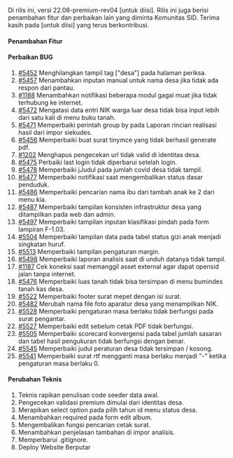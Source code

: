 Di rilis ini, versi 22.08-premium-rev04 [untuk diisi]. Rilis ini juga berisi penambahan fitur dan perbaikan lain yang diminta Komunitas SID.
Terima kasih pada [untuk diisi] yang terus berkontribusi.

#### Penambahan Fitur

#### Perbaikan BUG

1. [#5452](https://github.com/OpenSID/OpenSID/issues/5452) Menghilangkan tampil tag ["desa"] pada halaman periksa.
2. [#5457](https://github.com/OpenSID/OpenSID/issues/5457) Menambahkan inputan manual untuk nama desa jika tidak ada respon dari pantau.
3. [#1188](https://github.com/OpenSID/premium/issues/1188) Menambahkan notifikasi beberapa modul gagal muat jika tidak terhubung ke internet.
4. [#5472](https://github.com/OpenSID/OpenSID/issues/5472) Mengatasi data entri NIK warga luar desa tidak bisa input lebih dari satu kali di menu buku tanah.
5. [#5471](https://github.com/OpenSID/OpenSID/issues/5471) Memperbaiki perintah group by pada Laporan rincian realisasi hasil dari impor siekudes.
6. [#5456](https://github.com/OpenSID/OpenSID/issues/5456) Memperbaiki buat surat tinymce yang tidak berhasil generate pdf.
7. [#1202](https://github.com/OpenSID/premium/issues/1202) Menghapus pengecekan url tidak valid di identitas desa.
8. [#5475](https://github.com/OpenSID/OpenSID/issues/5475) Perbaiki last login tidak diperbarui setelah login.
9. [#5478](https://github.com/OpenSID/OpenSID/issues/5478) Memperbaiki jJudul pada jumlah covid desa tidak tampil.
10. [#5477](https://github.com/OpenSID/OpenSID/issues/5477) Memperbaiki notifikasi saat mengembalikan status dasar penduduk.
11. [#5486](https://github.com/OpenSID/OpenSID/issues/5486) Memperbaiki pencarian nama ibu dari tambah anak ke 2 dari menu kia.
12. [#5487](https://github.com/OpenSID/OpenSID/issues/5487) Memperbaiki tampilan konsisten infrastruktur desa yang ditampilkan pada web dan admin.
13. [#5497](https://github.com/OpenSID/OpenSID/issues/5497) Memperbaiki tampilan inputan klasifikasi pindah pada form lampiran F-1.03.
14. [#5504](https://github.com/OpenSID/OpenSID/issues/5504) Memperbaiki tampilan data pada tabel status gizi anak menjadi singkatan huruf.
15. [#5513](https://github.com/OpenSID/OpenSID/issues/5513) Memperbaiki tampilan pengaturan margin.
16. [#5498](https://github.com/OpenSID/OpenSID/issues/5498) Memperbaiki laporan analisis saat di unduh datanya tidak tampil.
17. [#1187](https://github.com/OpenSID/premium/issues/1187) Cek koneksi saat memanggil asset external agar dapat opensid jalan tanpa internet.
18. [#5476](https://github.com/OpenSID/OpenSID/issues/5476) Memperbaiki luas tanah tidak bisa tersimpan di menu bumindes tanah kas desa.
19. [#5522](https://github.com/OpenSID/OpenSID/issues/5522) Memperbaiki footer surat mepet dengan isi surat.
20. [#5482](https://github.com/OpenSID/OpenSID/issues/5482) Merubah nama file foto aparatur desa yang menampilkan NIK.
21. [#5528](https://github.com/OpenSID/OpenSID/issues/5528) Memperbaiki pengaturan masa berlaku tidak berfungsi pada surat pengantar.
22. [#5527](https://github.com/OpenSID/OpenSID/issues/5527) Memperbaiki edit sebelum cetak PDF tidak berfungsi.
23. [#5505](https://github.com/OpenSID/OpenSID/issues/5505) Memperbaiki scorecard konvergensi pada tabel jumlah sasaran dan tabel hasil pengukuran tidak berfungsi dengan benar.
24. [#5545](https://github.com/OpenSID/OpenSID/issues/5545) Memperbaiki judul peraturan desa tidak tersimpan / kosong.
25. [#5541](https://github.com/OpenSID/OpenSID/issues/5541) Memperbaiki surat rtf mengganti masa berlaku menjadi "-" ketika pengaturan masa berlaku 0.

#### Perubahan Teknis

1. Teknis rapikan penulisan code seeder data awal.
2. Pengecekan validasi premium dimulai dari identitas desa.
3. Merapikan select option pada pilih tahun id menu status desa.
4. Menambahkan required pada form edit album.
5. Mengembalikan fungsi pencarian cetak surat.
6. Menambahkan penjelasan tambahan di impor analisis.
7. Memperbarui .gitignore.
8. Deploy Website Berputar
